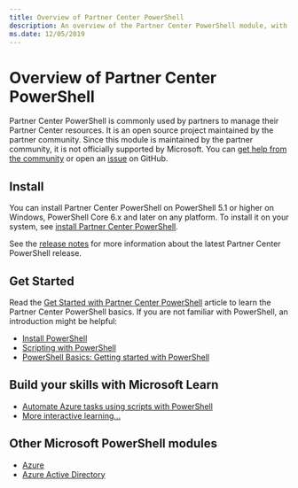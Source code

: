```yaml
---
title: Overview of Partner Center PowerShell
description: An overview of the Partner Center PowerShell module, with information on how to install and get started.
ms.date: 12/05/2019
---
```


# Overview of Partner Center PowerShell

Partner Center PowerShell is commonly used by partners to manage their Partner Center resources. It is an open source project maintained by the partner community. Since this module is maintained by the partner community, it is not officially supported by Microsoft. You can [get help from the community](https://stackoverflow.com/questions/tagged/partner+center) or open an [issue](https://github.com/microsoft/partner-center-powershell/issues) on GitHub.

## Install

You can install Partner Center PowerShell on PowerShell 5.1 or higher on Windows, PowerShell Core 6.x and later on any platform. To install it on your system, see [install Partner Center PowerShell](install.md).

See the [release notes](release-notes.md) for more information about the latest Partner Center PowerShell release.

## Get Started

Read the [Get Started with Partner Center PowerShell](get-started.md) article to learn the Partner Center PowerShell basics. If you are not familiar with PowerShell, an introduction might be helpful:

* [Install PowerShell](/powershell/scripting/install/installing-powershell)
* [Scripting with PowerShell](/powershell/scripting/learn/ps101/10-script-modules)
* [PowerShell Basics: Getting started with PowerShell](/powershell/scripting/learn/ps101/01-getting-started)

## Build your skills with Microsoft Learn

* [Automate Azure tasks using scripts with PowerShell](/learn/modules/automate-azure-tasks-with-powershell/)
* [More interactive learning...](/learn/browse/?term=powershell)

## Other Microsoft PowerShell modules

* [Azure](/powershell/azure)
* [Azure Active Directory](/powershell/module/az.resources/)
